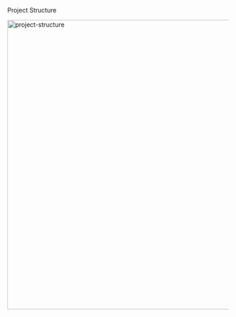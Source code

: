 Project Structure

<img width="1321" height="659" alt="project-structure" src="https://github.com/user-attachments/assets/888debb0-859b-48a6-8e83-c37d4a6598f9" />
